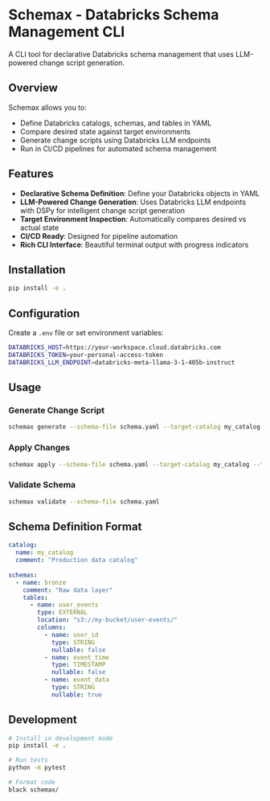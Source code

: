 # Schemax - Databricks Schema Management CLI

A CLI tool for declarative Databricks schema management that uses LLM-powered change script generation.

## Overview

Schemax allows you to:
- Define Databricks catalogs, schemas, and tables in YAML
- Compare desired state against target environments
- Generate change scripts using Databricks LLM endpoints
- Run in CI/CD pipelines for automated schema management

## Features

- **Declarative Schema Definition**: Define your Databricks objects in YAML
- **LLM-Powered Change Generation**: Uses Databricks LLM endpoints with DSPy for intelligent change script generation  
- **Target Environment Inspection**: Automatically compares desired vs actual state
- **CI/CD Ready**: Designed for pipeline automation
- **Rich CLI Interface**: Beautiful terminal output with progress indicators

## Installation

```bash
pip install -e .
```

## Configuration

Create a `.env` file or set environment variables:

```bash
DATABRICKS_HOST=https://your-workspace.cloud.databricks.com
DATABRICKS_TOKEN=your-personal-access-token
DATABRICKS_LLM_ENDPOINT=databricks-meta-llama-3-1-405b-instruct
```

## Usage

### Generate Change Script

```bash
schemax generate --schema-file schema.yaml --target-catalog my_catalog --target-schema my_schema
```

### Apply Changes

```bash
schemax apply --schema-file schema.yaml --target-catalog my_catalog --target-schema my_schema
```

### Validate Schema

```bash
schemax validate --schema-file schema.yaml
```

## Schema Definition Format

```yaml
catalog:
  name: my_catalog
  comment: "Production data catalog"
  
schemas:
  - name: bronze
    comment: "Raw data layer"
    tables:
      - name: user_events
        type: EXTERNAL
        location: "s3://my-bucket/user-events/"
        columns:
          - name: user_id
            type: STRING
            nullable: false
          - name: event_time
            type: TIMESTAMP
            nullable: false
          - name: event_data
            type: STRING
            nullable: true
```

## Development

```bash
# Install in development mode
pip install -e .

# Run tests
python -m pytest

# Format code
black schemax/
``` 